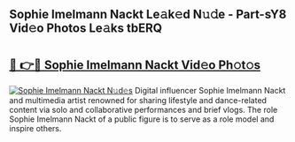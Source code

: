 ## Sophie Imelmann Nackt Le𝚊k𝚎d N𝚞𝚍e - Part-sY8 Vid𝚎o Photos Le𝚊ks tbERQ

# <h2><a href="http://fb85px.evod.top/?m=Sophie+Imelmann+Nackt">🔗 👉🔴 Sophie Imelmann Nackt Vid𝚎o Ph𝚘t𝚘s</a></h2>

[![Sophie Imelmann Nackt N𝚞d𝚎s](https://i.imgur.com/8V9OHl7.gif)](http://fb85px.evod.top/?m=Sophie+Imelmann+Nackt)
Digital influencer Sophie Imelmann Nackt and multimedia artist renowned for sharing lifestyle and dance-related content via solo and collaborative performances and brief vlogs. The role Sophie Imelmann Nackt of a public figure is to serve as a role model and inspire others. 
